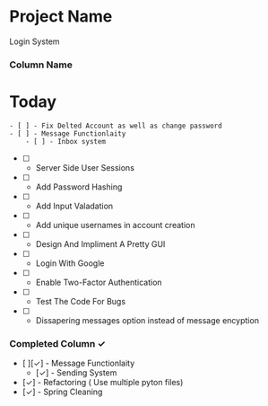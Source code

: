# Project Name

Login System

### Column Name

# Today

    - [ ] - Fix Delted Account as well as change password
    - [ ] - Message Functionlaity
        - [ ] - Inbox system

- [ ] - Server Side User Sessions
- [ ] - Add Password Hashing
- [ ] - Add Input Valadation
- [ ] - Add unique usernames in account creation
- [ ] - Design And Impliment A Pretty GUI
- [ ] - Login With Google
- [ ] - Enable Two-Factor Authentication
- [ ] - Test The Code For Bugs
- [ ] - Dissapering messages option instead of message encyption

### Completed Column ✓

- [ ][✓] - Message Functionlaity
  - [✓] - Sending System
- [✓] - Refactoring ( Use multiple pyton files)
- [✓] - Spring Cleaning

